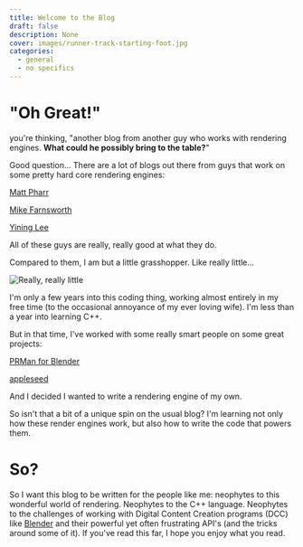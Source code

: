```yaml
---
title: Welcome to the Blog
draft: false
description: None
cover: images/runner-track-starting-foot.jpg
categories:
  - general
  - no specifics
---
```

# "Oh Great!"

you're thinking, "another blog from another guy who works with rendering engines.  **What could he possibly bring to the table?**"

Good question... There are a lot of blogs out there from guys that work on some pretty hard core rendering engines:

[Matt Pharr](https://pharr.org/matt/blog/)

[Mike Farnsworth](http://renderspud.blogspot.com/)

[Yining Lee](https://blog.yiningkarlli.com/)

All of these guys are really, really good at what they do.

Compared to them, I am but a little grasshopper.  Like really little...

![Really, really little](/images/621734c5d09782244238867c08a97016.png "Really, really little")

I'm only a few years into this coding thing, working almost entirely in my free time (to the occasional annoyance of my ever loving wife).  I'm less than a year into learning C++.

But in that time, I've worked with some really smart people on some great projects:

[PRMan for Blender](https://github.com/prman-pixar/RenderManForBlender)

[appleseed](https://github.com/appleseedhq)

And I decided I wanted to write a rendering engine of my own.

So isn't that a bit of a unique spin on the usual blog?  I'm learning not only how these render engines work, but also how to write the code that powers them.

# So?

So I want this blog to be written for the people like me: neophytes to this wonderful world of rendering.  Neophytes to the C++ language.  Neophytes to the challenges of working with Digital Content Creation programs (DCC) like [Blender](www.blender.org) and their powerful yet often frustrating API's (and the tricks around some of it).  If you've read this far, I hope you enjoy what you read.
